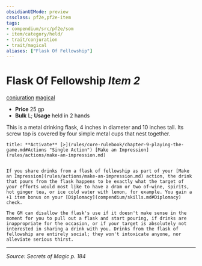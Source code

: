 ```yaml
---
obsidianUIMode: preview
cssclass: pf2e,pf2e-item
tags:
- compendium/src/pf2e/som
- item/category/held/
- trait/conjuration
- trait/magical
aliases: ["Flask Of Fellowship"]
---
```

# Flask Of Fellowship *Item 2*  
[conjuration](conjuration.md "Conjuration School Trait")  [magical](magical.md "Magical Item Trait")  

- **Price** 25 gp
- **Bulk** L; **Usage** held in 2 hands

This is a metal drinking flask, 4 inches in diameter and 10 inches tall. Its screw top is covered by four simple metal cups that nest together.

```ad-embed-ability
title: **Activate** [>](rules/core-rulebook/chapter-9-playing-the-game.md#Actions "Single Action") [Make an Impression](rules/actions/make-an-impression.md)


If you share drinks from a flask of fellowship as part of your [Make an Impression](rules/actions/make-an-impression.md) action, the drink that pours from the flask happens to be exactly what the target of your efforts would most like to have a dram or two of—wine, spirits, hot ginger tea, or ice cold water with lemon, for example. You gain a +1 item bonus on your [Diplomacy](compendium/skills.md#Diplomacy) check.

The GM can disallow the flask's use if it doesn't make sense in the moment for you to pull out a flask and start pouring, if drinks are inappropriate for the occasion, or if your target is absolutely not interested in sharing a drink with you. Drinks from the flask of fellowship are entirely social; they won't intoxicate anyone, nor alleviate serious thirst.
```


---
*Source: Secrets of Magic p. 184*